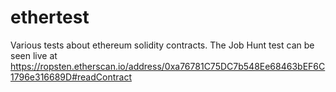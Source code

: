 # ethertest
Various tests about ethereum solidity contracts.
The Job Hunt test can be seen live at https://ropsten.etherscan.io/address/0xa76781C75DC7b548Ee68463bEF6C1796e316689D#readContract
